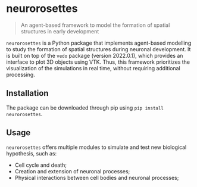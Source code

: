 # neurorosettes
> An agent-based framework to model the formation of spatial structures in early development

`neurorosettes` is a Python package that implements agent-based modelling to study the formation of spatial structures 
during neuronal development. It is built on top of the `vedo` package (version 2022.0.1), which provides an interface
to plot 3D objects using VTK. Thus, this framework prioritizes the visualization of the simulations in real time,
without requiring additional processing.

## Installation

The package can be downloaded through pip using `pip install neurorosettes`.

## Usage

`neurorosettes` offers multiple modules to simulate and test new biological hypothesis, such as:
- Cell cycle and death;
- Creation and extension of neuronal processes;
- Physical interactions between cell bodies and neuronal processes;